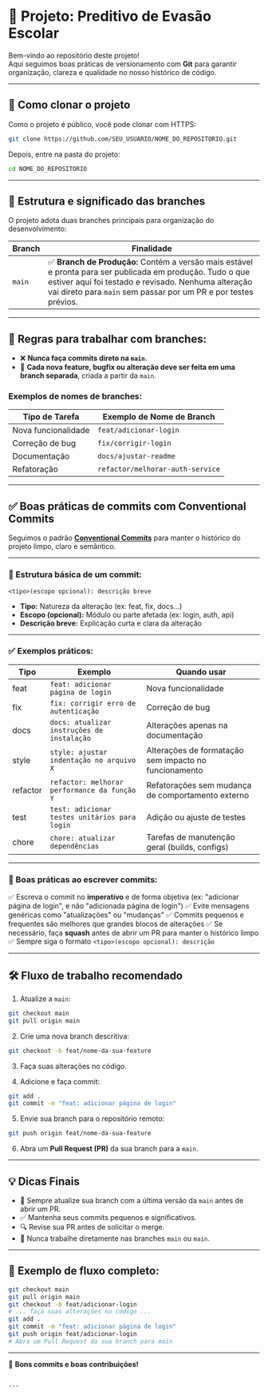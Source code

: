 # 📌 Projeto: Preditivo de Evasão Escolar

Bem-vindo ao repositório deste projeto!  
Aqui seguimos boas práticas de versionamento com **Git** para garantir organização, clareza e qualidade no nosso histórico de código.

---

## 🚀 Como clonar o projeto

Como o projeto é público, você pode clonar com HTTPS:

```bash
git clone https://github.com/SEU_USUARIO/NOME_DO_REPOSITORIO.git
````

Depois, entre na pasta do projeto:

```bash
cd NOME_DO_REPOSITORIO
```

---

## 🌳 Estrutura e significado das branches

O projeto adota duas branches principais para organização do desenvolvimento:

| Branch    | Finalidade                                                                                                                                                                                                                          |
| --------- | ----------------------------------------------------------------------------------------------------------------------------------------------------------------------------------------------------------------------------------- |
| `main`    | ✅ **Branch de Produção:** Contém a versão mais estável e pronta para ser publicada em produção. Tudo o que estiver aqui foi testado e revisado. Nenhuma alteração vai direto para `main` sem passar por um PR e por testes prévios. |

---

## 📌 Regras para trabalhar com branches:

* ❌ **Nunca faça commits direto na `main`.**
* 🌱 **Cada nova feature, bugfix ou alteração deve ser feita em uma branch separada**, criada a partir da `main`.

### Exemplos de nomes de branches:

| Tipo de Tarefa      | Exemplo de Nome de Branch        |
| ------------------- | -------------------------------- |
| Nova funcionalidade | `feat/adicionar-login`           |
| Correção de bug     | `fix/corrigir-login`             |
| Documentação        | `docs/ajustar-readme`            |
| Refatoração         | `refactor/melhorar-auth-service` |

---

## ✅ Boas práticas de commits com Conventional Commits

Seguimos o padrão **[Conventional Commits](https://www.conventionalcommits.org/)** para manter o histórico do projeto limpo, claro e semântico.

---

### 🎯 Estrutura básica de um commit:

```
<tipo>(escopo opcional): descrição breve
```

* **Tipo:** Natureza da alteração (ex: feat, fix, docs...)
* **Escopo (opcional):** Módulo ou parte afetada (ex: login, auth, api)
* **Descrição breve:** Explicação curta e clara da alteração

---

### ✅ Exemplos práticos:

| Tipo     | Exemplo                                       | Quando usar                                           |
| -------- | --------------------------------------------- | ----------------------------------------------------- |
| feat     | `feat: adicionar página de login`             | Nova funcionalidade                                   |
| fix      | `fix: corrigir erro de autenticação`          | Correção de bug                                       |
| docs     | `docs: atualizar instruções de instalação`    | Alterações apenas na documentação                     |
| style    | `style: ajustar indentação no arquivo X`      | Alterações de formatação sem impacto no funcionamento |
| refactor | `refactor: melhorar performance da função Y`  | Refatorações sem mudança de comportamento externo     |
| test     | `test: adicionar testes unitários para login` | Adição ou ajuste de testes                            |
| chore    | `chore: atualizar dependências`               | Tarefas de manutenção geral (builds, configs)         |

---

### 📝 Boas práticas ao escrever commits:

✅ Escreva o commit no **imperativo** e de forma objetiva (ex: "adicionar página de login", e não "adicionada página de login")
✅ Evite mensagens genéricas como "atualizações" ou "mudanças"
✅ Commits pequenos e frequentes são melhores que grandes blocos de alterações
✅ Se necessário, faça **squash** antes de abrir um PR para manter o histórico limpo
✅ Sempre siga o formato `<tipo>(escopo opcional): descrição`

---

## 🛠️ Fluxo de trabalho recomendado

1. Atualize a `main`:

```bash
git checkout main
git pull origin main
```

2. Crie uma nova branch descritiva:

```bash
git checkout -b feat/nome-da-sua-feature
```

3. Faça suas alterações no código.

4. Adicione e faça commit:

```bash
git add .
git commit -m "feat: adicionar página de login"
```

5. Envie sua branch para o repositório remoto:

```bash
git push origin feat/nome-da-sua-feature
```

6. Abra um **Pull Request (PR)** da sua branch para a `main`.

---

## 💡 Dicas Finais

* 🔄 Sempre atualize sua branch com a última versão da `main` antes de abrir um PR.
* ✅ Mantenha seus commits pequenos e significativos.
* 🔍 Revise sua PR antes de solicitar o merge.
* 🚫 Nunca trabalhe diretamente nas branches `main` ou `main`.

---

## 📢 Exemplo de fluxo completo:

```bash
git checkout main
git pull origin main
git checkout -b feat/adicionar-login
# ... faça suas alterações no código ...
git add .
git commit -m "feat: adicionar página de login"
git push origin feat/adicionar-login
# Abra um Pull Request da sua branch para main
```

---

🚀 **Bons commits e boas contribuições!**

```

---

